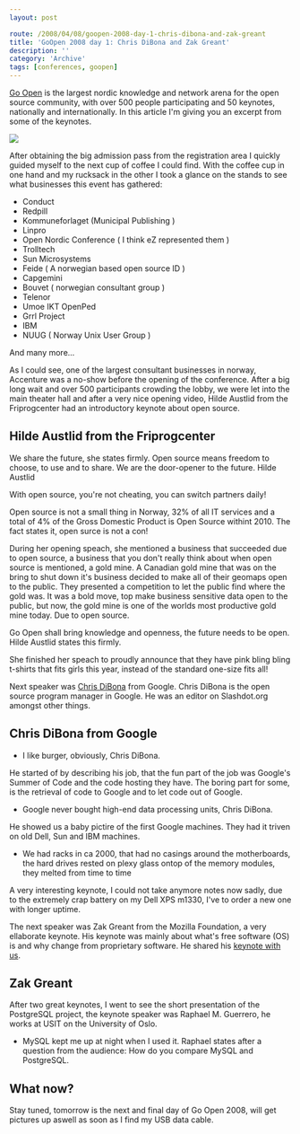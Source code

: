 ```yaml
---
layout: post

route: /2008/04/08/goopen-2008-day-1-chris-dibona-and-zak-greant
title: 'GoOpen 2008 day 1: Chris DiBona and Zak Greant'
description: ''
category: 'Archive'
tags: [conferences, goopen]
---
```


<a class="ph" target="_blank" rel="noopener noreferrer" href="http://www.goopen.no">Go
Open</a> is the largest nordic knowledge and network arena for the open source
community, with over 500 people participating and 50 keynotes, nationally and
internationally. In this article I'm giving you an excerpt from some of the
keynotes.

<img src="/img/blog/imgc446408cc25f87021de33bd102a0c794.jpg" class="ph"/>

After obtaining the big admission pass from the registration area I quickly
guided myself to the next cup of coffee I could find. With the coffee cup in one
hand and my rucksack in the other I took a glance on the stands to see what
businesses this event has gathered:

- Conduct
- Redpill
- Kommuneforlaget (Municipal Publishing )
- Linpro
- Open Nordic Conference ( I think eZ represented them )
- Trolltech
- Sun Microsystems
- Feide ( A norwegian based open source ID )
- Capgemini
- Bouvet ( norwegian consultant group )
- Telenor
- Umoe IKT OpenPed
- Grrl Project
- IBM
- NUUG ( Norway Unix User Group )

And many more...

As I could see, one of the largest consultant businesses in norway, Accenture
was a no-show before the opening of the conference. After a big long wait and
over 500 participants crowding the lobby, we were let into the main theater hall
and after a very nice opening video, Hilde Austlid from the Friprogcenter had an
introductory keynote about open source.

## Hilde Austlid from the Friprogcenter

We share the future, she states firmly. Open source means freedom to choose, to
use and to share. We are the door-opener to the future. Hilde Austlid

With open source, you're not cheating, you can switch partners daily!

Open source is not a small thing in Norway, 32% of all IT services and a total
of 4% of the Gross Domestic Product is Open Source withint 2010. The fact states
it, open surce is not a con!

During her opening speach, she mentioned a business that succeeded due to open
source, a business that you don't really think about when open source is
mentioned, a gold mine. A Canadian gold mine that was on the bring to shut down
it's business decided to make all of their geomaps open to the public. They
presented a competition to let the public find where the gold was. It was a bold
move, top make business sensitive data open to the public, but now, the gold
mine is one of the worlds most productive gold mine today. Due to open source.

Go Open shall bring knowledge and openness, the future needs to be open. Hilde
Austlid states this firmly.

She finished her speach to proudly announce that they have pink bling bling
t-shirts that fits girls this year, instead of the standard one-size fits all!

Next speaker was
<a class="ph" target="_blank" rel="noopener noreferrer" href="http://en.wikipedia.org/wiki/Chris_DiBona">Chris
DiBona</a> from Google. Chris DiBona is the open source program manager in
Google. He was an editor on Slashdot.org amongst other things.

## Chris DiBona from Google

- I like burger, obviously, Chris DiBona.

He started of by describing his job, that the fun part of the job was Google's
Summer of Code and the code hosting they have. The boring part for some, is the
retrieval of code to Google and to let code out of Google.

- Google never bought high-end data processing units, Chris DiBona.

He showed us a baby pictire of the first Google machines. They had it triven on
old Dell, Sun and IBM machines.

- We had racks in ca 2000, that had no casings around the motherboards, the hard
  drives rested on plexy glass ontop of the memory modules, they melted from
  time to time

A very interesting keynote, I could not take anymore notes now sadly, due to the
extremely crap battery on my Dell XPS m1330, I've to order a new one with longer
uptime.

The next speaker was Zak Greant from the Mozilla Foundation, a very ellaborate
keynote. His keynote was mainly about what's free software (OS) is and why
change from proprietary software. He shared his
<a class="ph" target="_blank" rel="noopener noreferrer" href="http://zak.greant.com/go-open/">keynote
with us</a>.

## Zak Greant

After two great keynotes, I went to see the short presentation of the PostgreSQL
project, the keynote speaker was Raphael M. Guerrero, he works at USIT on the
University of Oslo.

- MySQL kept me up at night when I used it. Raphael states after a question from
  the audience: How do you compare MySQL and PostgreSQL.

## What now?

Stay tuned, tomorrow is the next and final day of Go Open 2008, will get
pictures up aswell as soon as I find my USB data cable.
